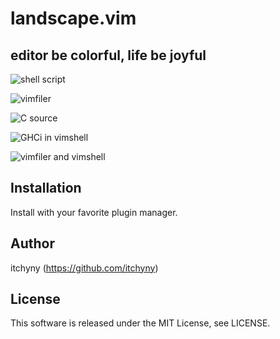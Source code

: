 # landscape.vim
## editor be colorful, life be joyful

![shell script](https://raw.githubusercontent.com/wiki/itchyny/landscape.vim/image/1.png)

![vimfiler](https://raw.githubusercontent.com/wiki/itchyny/landscape.vim/image/2.png)

![C source](https://raw.githubusercontent.com/wiki/itchyny/landscape.vim/image/3.png)

![GHCi in vimshell](https://raw.githubusercontent.com/wiki/itchyny/landscape.vim/image/4.png)

![vimfiler and vimshell](https://raw.githubusercontent.com/wiki/itchyny/landscape.vim/image/5.png)

## Installation
Install with your favorite plugin manager.

## Author
itchyny (https://github.com/itchyny)

## License
This software is released under the MIT License, see LICENSE.
